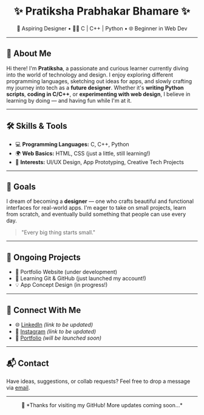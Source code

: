 <h1 align="center">✨ Pratiksha Prabhakar Bhamare ✨</h1>
<p align="center">
  🎨 Aspiring Designer • 👩‍💻 C | C++ | Python • 🌐 Beginner in Web Dev
</p>

---

## 👋 About Me

Hi there! I'm **Pratiksha**, a passionate and curious learner currently diving into the world of technology and design. I enjoy exploring different programming languages, sketching out ideas for apps, and slowly crafting my journey into tech as a **future designer**. Whether it's **writing Python scripts**, **coding in C/C++**, or **experimenting with web design**, I believe in learning by doing — and having fun while I'm at it.

---

## 🛠️ Skills & Tools

- 💻 **Programming Languages:** C, C++, Python
- 🌍 **Web Basics:** HTML, CSS (just a little, still learning!)
- 🎯 **Interests:** UI/UX Design, App Prototyping, Creative Tech Projects

---

## 🌟 Goals

I dream of becoming a **designer** — one who crafts beautiful and functional interfaces for real-world apps. I'm eager to take on small projects, learn from scratch, and eventually build something that people can use every day.

> "Every big thing starts small."

---

## 🎯 Ongoing Projects

- 🔧 Portfolio Website (under development)
- 🚀 Learning Git & GitHub (just launched my account!)
- 💡 App Concept Design (in progress!)

---

## 🔗 Connect With Me

- 🌐 [LinkedIn](https://www.linkedin.com/) *(link to be updated)*
- 📸 [Instagram](https://www.instagram.com/) *(link to be updated)*
- 📁 [Portfolio](https://yourportfolio.github.io/) *(will be launched soon)*

---

## 📬 Contact

Have ideas, suggestions, or collab requests? Feel free to drop a message via [email](mailto:pratikshabhamaree@gmail.com).

---

<p align="center">
  💖 *Thanks for visiting my GitHub! More updates coming soon...*
</p>

